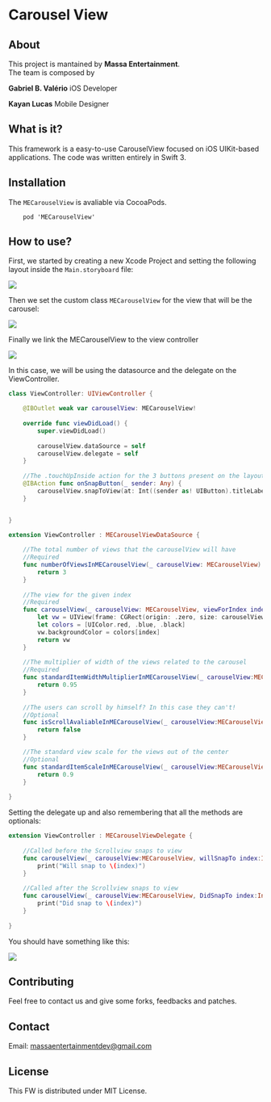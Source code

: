 Carousel View
============

## About
This project is mantained by **Massa Entertainment**.<br>
The team is composed by

**Gabriel B. Valério**
iOS Developer

**Kayan Lucas**
Mobile Designer

## What is it?
This framework is a easy-to-use CarouselView focused on iOS UIKit-based applications. The code was written entirely in Swift 3.

## Installation
The ```MECarouselView``` is avaliable via CocoaPods.

```
    pod 'MECarouselView'
```

## How to use?

First, we started by creating a new Xcode Project and setting the following layout inside the ```Main.storyboard``` file:

![](https://github.com/massaentertainment/MECarouselView/blob/master/Screenshots/Step1.png?raw=true)

Then we set the custom class ```MECarouselView``` for the view that will be the carousel:

![](https://github.com/massaentertainment/MECarouselView/blob/master/Screenshots/Step2.png?raw=true)

Finally we link the MECarouselView to the view controller

![](https://github.com/massaentertainment/MECarouselView/blob/master/Screenshots/Step3.png?raw=true)

In this case, we will be using the datasource and the delegate on the ViewController.

```swift
class ViewController: UIViewController {

    @IBOutlet weak var carouselView: MECarouselView!
    
    override func viewDidLoad() {
        super.viewDidLoad()
        
        carouselView.dataSource = self
        carouselView.delegate = self
    }
    
    //The .touchUpInside action for the 3 buttons present on the layout.   
    @IBAction func onSnapButton(_ sender: Any) {
        carouselView.snapToView(at: Int((sender as! UIButton).titleLabel!.text!)! - 1)
    }


}

extension ViewController : MECarouselViewDataSource {
    
    //The total number of views that the carouselView will have
    //Required
    func numberOfViewsInMECarouselView(_ carouselView: MECarouselView) -> Int {
        return 3
    }
    
    //The view for the given index
    //Required
    func carouselView(_ carouselView: MECarouselView, viewForIndex index: Int) -> UIView {
        let vw = UIView(frame: CGRect(origin: .zero, size: carouselView.frame.size))
        let colors = [UIColor.red, .blue, .black]
        vw.backgroundColor = colors[index]
        return vw
    }
    
    //The multiplier of width of the views related to the carousel
    //Required
    func standardItemWidthMultiplierInMECarouselView(_ carouselView:MECarouselView) -> CGFloat {
        return 0.95
    }
    
    //The users can scroll by himself? In this case they can't!
    //Optional
    func isScrollAvaliableInMECarouselView(_ carouselView:MECarouselView) -> Bool {
        return false
    }

    //The standard view scale for the views out of the center
    //Optional
    func standardItemScaleInMECarouselView(_ carouselView:MECarouselView) -> CGFloat {
        return 0.9
    }
    
}
```

Setting the delegate up and also remembering that all the methods are optionals:

```swift
extension ViewController : MECarouselViewDelegate {
    
    //Called before the Scrollview snaps to view
    func carouselView(_ carouselView:MECarouselView, willSnapTo index:Int) {
        print("Will snap to \(index)")
    }
    
    //Called after the Scrollview snaps to view
    func carouselView(_ carouselView:MECarouselView, DidSnapTo index:Int) {
        print("Did snap to \(index)")
    }
    
}
```

You should have something like this:

![](https://github.com/massaentertainment/MECarouselView/blob/master/Screenshots/MECarouselView_gif.gif?raw=true)

## Contributing

Feel free to contact us and give some forks, feedbacks and patches.

## Contact

Email:
massaentertainmentdev@gmail.com

## License

This FW is distributed under MIT License.
